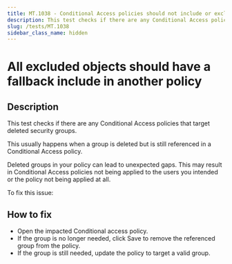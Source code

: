 ```yaml
---
title: MT.1038 - Conditional Access policies should not include or exclude deleted groups.
description: This test checks if there are any Conditional Access policies that target deleted security groups.
slug: /tests/MT.1038
sidebar_class_name: hidden
---
```


# All excluded objects should have a fallback include in another policy

## Description

This test checks if there are any Conditional Access policies that target deleted security groups.

This usually happens when a group is deleted but is still referenced in a Conditional Access policy.

Deleted groups in your policy can lead to unexpected gaps. This may result in Conditional Access policies not being applied to the users you intended or the policy not being applied at all.

To fix this issue:

## How to fix

* Open the impacted Conditional access policy.
* If the group is no longer needed, click Save to remove the referenced group from the policy.
* If the group is still needed, update the policy to target a valid group.